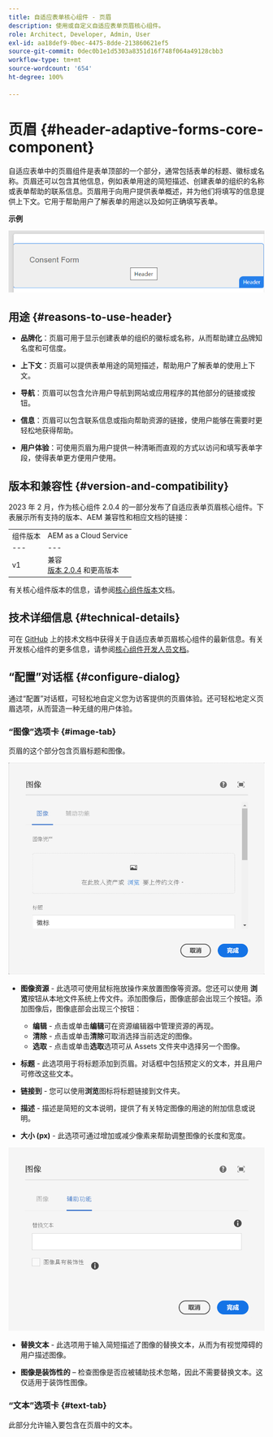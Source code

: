 ```yaml
---
title: 自适应表单核心组件 - 页眉
description: 使用或自定义自适应表单页眉核心组件。
role: Architect, Developer, Admin, User
exl-id: aa18def9-0bec-4475-8dde-213860621ef5
source-git-commit: 0dec0b1e1d5303a8351d16f748f064a49128cbb3
workflow-type: tm+mt
source-wordcount: '654'
ht-degree: 100%

---
```


# 页眉 {#header-adaptive-forms-core-component}

自适应表单中的页眉组件是表单顶部的一个部分，通常包括表单的标题、徽标或名称。页眉还可以包含其他信息，例如表单用途的简短描述、创建表单的组织的名称或表单帮助的联系信息。页眉用于向用户提供表单概述，并为他们将填写的信息提供上下文。它用于帮助用户了解表单的用途以及如何正确填写表单。

**示例**

![](/help/adaptive-forms/assets/header.png)

## 用途 {#reasons-to-use-header}

* **品牌化**：页眉可用于显示创建表单的组织的徽标或名称，从而帮助建立品牌知名度和可信度。

* **上下文**：页眉可以提供表单用途的简短描述，帮助用户了解表单的使用上下文。

* **导航**：页眉可以包含允许用户导航到网站或应用程序的其他部分的链接或按钮。

* **信息**：页眉可以包含联系信息或指向帮助资源的链接，使用户能够在需要时更轻松地获得帮助。

* **用户体验**：可使用页眉为用户提供一种清晰而直观的方式以访问和填写表单字段，使得表单更方便用户使用。

## 版本和兼容性 {#version-and-compatibility}

2023 年 2 月，作为核心组件 2.0.4 的一部分发布了自适应表单页眉核心组件。下表展示所有支持的版本、AEM 兼容性和相应文档的链接：

|  |  |
|---|---|
| 组件版本 | AEM as a Cloud Service |
| --- | --- |
| v1 | 兼容<br>[版本 2.0.4](/help/versions.md) 和更高版本 | 兼容 | 兼容 |
有关核心组件版本的信息，请参阅[核心组件版本](/help/versions.md)文档。


<!-- ## Sample Component Output {#sample-component-output}

To experience the Accordion Component as well as see examples of its configuration options as well as HTML and JSON output, visit the [Component Library](https://adobe.com/go/aem_cmp_library_accordion). -->


## 技术详细信息 {#technical-details}

可在 [GitHub](https://github.com/adobe/aem-core-forms-components/tree/master/ui.af.apps/src/main/content/jcr_root/apps/core/fd/components/form/pageheader/v1/pageheader) 上的技术文档中获得关于自适应表单页眉核心组件的最新信息。有关开发核心组件的更多信息，请参阅[核心组件开发人员文档](/help/developing/overview.md)。

## “配置”对话框 {#configure-dialog}

通过“配置”对话框，可轻松地自定义您为访客提供的页眉体验。还可轻松地定义页眉选项，从而营造一种无缝的用户体验。

### “图像”选项卡 {#image-tab}

页眉的这个部分包含页眉标题和图像。

![“图像”选项卡](/help/adaptive-forms/assets/header_image.png)

* **图像资源** - 此选项可使用鼠标拖放操作来放置图像等资源。您还可以使用 **浏览**&#x200B;按钮从本地文件系统上传文件。添加图像后，图像底部会出现三个按钮。添加图像后，图像底部会出现三个按钮：
   * **编辑** - 点击或单击&#x200B;**编辑**&#x200B;可在资源编辑器中管理资源的再现。
   * **清除** - 点击或单击&#x200B;**清除**&#x200B;可取消选择当前选定的图像。
   * **选取** - 点击或单击&#x200B;**选取**&#x200B;选项可从 Assets 文件夹中选择另一个图像。

* **标题** - 此选项用于将标题添加到页眉。对话框中包括预定义的文本，并且用户可修改这些文本。
* **链接到** - 您可以使用&#x200B;**浏览**&#x200B;图标将标题链接到文件夹。
* **描述** - 描述是简短的文本说明，提供了有关特定图像的用途的附加信息或说明。
* **大小 (px)** - 此选项可通过增加或减少像素来帮助调整图像的长度和宽度。

![“辅助功能”选项卡](/help/adaptive-forms/assets/header_accessibility.png)

* **替换文本** - 此选项用于输入简短描述了图像的替换文本，从而为有视觉障碍的用户描述图像。

* **图像是装饰性的** – 检查图像是否应被辅助技术忽略，因此不需要替换文本。这仅适用于装饰性图像。

### “文本”选项卡 {#text-tab}

此部分允许输入要包含在页眉中的文本。
